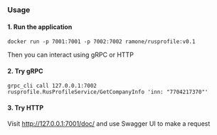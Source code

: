### Usage

#### 1. Run the application
```shell
docker run -p 7001:7001 -p 7002:7002 ramone/rusprofile:v0.1
```
Then you can interact using gRPC or HTTP

#### 2. Try gRPC
```shell
grpc_cli call 127.0.0.1:7002 rusprofile.RusProfileService/GetCompanyInfo 'inn: "7704217370"'
```

#### 3. Try HTTP
Visit http://127.0.0.1:7001/doc/ and use Swagger UI to make a request
